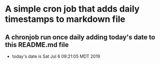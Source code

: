 A simple cron job that adds daily timestamps to markdown file
============================================================
## A chronjob run once daily adding today's date to this README.md file
* today's date is Sat Jul  6 09:21:05 MDT 2019
